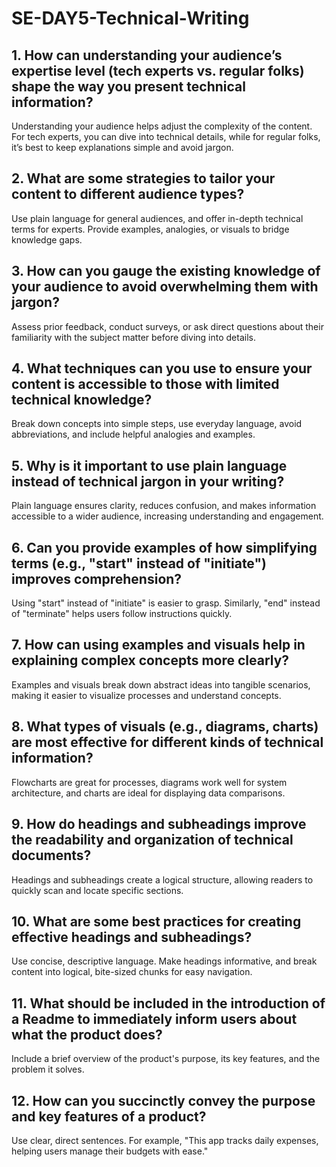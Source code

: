 # SE-DAY5-Technical-Writing
## 1. How can understanding your audience’s expertise level (tech experts vs. regular folks) shape the way you present technical information?

Understanding your audience helps adjust the complexity of the content. For tech experts, you can dive into technical details, while for regular folks, it’s best to keep explanations simple and avoid jargon.

## 2. What are some strategies to tailor your content to different audience types?

Use plain language for general audiences, and offer in-depth technical terms for experts. Provide examples, analogies, or visuals to bridge knowledge gaps.

## 3. How can you gauge the existing knowledge of your audience to avoid overwhelming them with jargon?

Assess prior feedback, conduct surveys, or ask direct questions about their familiarity with the subject matter before diving into details.

## 4. What techniques can you use to ensure your content is accessible to those with limited technical knowledge?

Break down concepts into simple steps, use everyday language, avoid abbreviations, and include helpful analogies and examples.

## 5. Why is it important to use plain language instead of technical jargon in your writing?

Plain language ensures clarity, reduces confusion, and makes information accessible to a wider audience, increasing understanding and engagement.

## 6. Can you provide examples of how simplifying terms (e.g., "start" instead of "initiate") improves comprehension?

Using "start" instead of "initiate" is easier to grasp. Similarly, "end" instead of "terminate" helps users follow instructions quickly.

## 7. How can using examples and visuals help in explaining complex concepts more clearly?

Examples and visuals break down abstract ideas into tangible scenarios, making it easier to visualize processes and understand concepts.

## 8. What types of visuals (e.g., diagrams, charts) are most effective for different kinds of technical information?

Flowcharts are great for processes, diagrams work well for system architecture, and charts are ideal for displaying data comparisons.

## 9. How do headings and subheadings improve the readability and organization of technical documents?

Headings and subheadings create a logical structure, allowing readers to quickly scan and locate specific sections.

## 10. What are some best practices for creating effective headings and subheadings?

Use concise, descriptive language. Make headings informative, and break content into logical, bite-sized chunks for easy navigation.

## 11. What should be included in the introduction of a Readme to immediately inform users about what the product does?

Include a brief overview of the product's purpose, its key features, and the problem it solves.

## 12. How can you succinctly convey the purpose and key features of a product?

Use clear, direct sentences. For example, "This app tracks daily expenses, helping users manage their budgets with ease."
